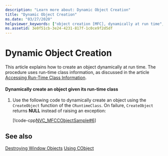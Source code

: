 ```yaml
---
description: "Learn more about: Dynamic Object Creation"
title: "Dynamic Object Creation"
ms.date: "03/27/2020"
helpviewer_keywords: ["object creation [MFC], dynamically at run time", "CObject class [MFC], dynamic object creation", "objects [MFC], creating dynamically at run time", "dynamic object creation [MFC]"]
ms.assetid: 3e0f51cb-3e24-4231-817f-1c0ce9f2d5df
---
```

# Dynamic Object Creation

This article explains how to create an object dynamically at run time. The procedure uses run-time class information, as discussed in the article [Accessing Run-Time Class Information](accessing-run-time-class-information.md).

#### Dynamically create an object given its run-time class

1. Use the following code to dynamically create an object using the `CreateObject` function of the `CRuntimeClass`. On failure, `CreateObject` returns **NULL** instead of raising an exception:

   [!code-cpp[NVC_MFCCObjectSample#6](codesnippet/cpp/dynamic-object-creation_1.cpp)]

## See also

[Destroying Window Objects](tn017-destroying-window-objects.md)
[Using CObject](using-cobject.md)
